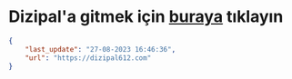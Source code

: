 # Dizipal'a gitmek için [buraya](https://dizipal612.com) tıklayın
    
```json
{
    "last_update": "27-08-2023 16:46:36",
    "url": "https://dizipal612.com"
}
```